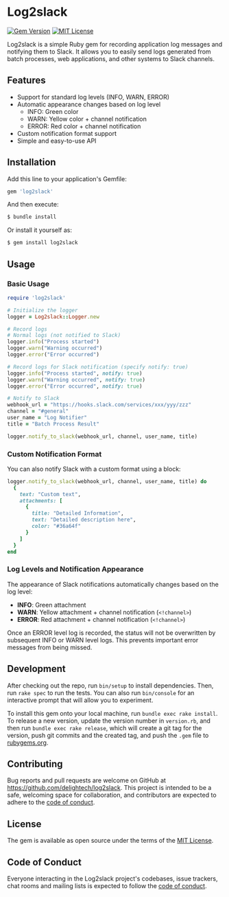 # Log2slack

[![Gem Version](https://badge.fury.io/rb/log2slack.svg)](https://badge.fury.io/rb/log2slack?v=0.1.2)
[![MIT License](https://img.shields.io/badge/license-MIT-blue.svg)](LICENSE.txt)

Log2slack is a simple Ruby gem for recording application log messages and notifying them to Slack. It allows you to easily send logs generated from batch processes, web applications, and other systems to Slack channels.

## Features

- Support for standard log levels (INFO, WARN, ERROR)
- Automatic appearance changes based on log level
  - INFO: Green color
  - WARN: Yellow color + channel notification
  - ERROR: Red color + channel notification
- Custom notification format support
- Simple and easy-to-use API

## Installation

Add this line to your application's Gemfile:

```ruby
gem 'log2slack'
```

And then execute:

```bash
$ bundle install
```

Or install it yourself as:

```bash
$ gem install log2slack
```

## Usage

### Basic Usage

```ruby
require 'log2slack'

# Initialize the logger
logger = Log2slack::Logger.new

# Record logs
# Normal logs (not notified to Slack)
logger.info("Process started")
logger.warn("Warning occurred")
logger.error("Error occurred")

# Record logs for Slack notification (specify notify: true)
logger.info("Process started", notify: true)
logger.warn("Warning occurred", notify: true)
logger.error("Error occurred", notify: true)

# Notify to Slack
webhook_url = "https://hooks.slack.com/services/xxx/yyy/zzz"
channel = "#general"
user_name = "Log Notifier"
title = "Batch Process Result"

logger.notify_to_slack(webhook_url, channel, user_name, title)
```

### Custom Notification Format

You can also notify Slack with a custom format using a block:

```ruby
logger.notify_to_slack(webhook_url, channel, user_name, title) do
  {
    text: "Custom text",
    attachments: [
      {
        title: "Detailed Information",
        text: "Detailed description here",
        color: "#36a64f"
      }
    ]
  }
end
```

### Log Levels and Notification Appearance

The appearance of Slack notifications automatically changes based on the log level:

- **INFO**: Green attachment
- **WARN**: Yellow attachment + channel notification (`<!channel>`)
- **ERROR**: Red attachment + channel notification (`<!channel>`)

Once an ERROR level log is recorded, the status will not be overwritten by subsequent INFO or WARN level logs. This prevents important error messages from being missed.

## Development

After checking out the repo, run `bin/setup` to install dependencies. Then, run `rake spec` to run the tests. You can also run `bin/console` for an interactive prompt that will allow you to experiment.

To install this gem onto your local machine, run `bundle exec rake install`. To release a new version, update the version number in `version.rb`, and then run `bundle exec rake release`, which will create a git tag for the version, push git commits and the created tag, and push the `.gem` file to [rubygems.org](https://rubygems.org).

## Contributing

Bug reports and pull requests are welcome on GitHub at https://github.com/delightech/log2slack. This project is intended to be a safe, welcoming space for collaboration, and contributors are expected to adhere to the [code of conduct](CODE_OF_CONDUCT.md).

## License

The gem is available as open source under the terms of the [MIT License](https://opensource.org/licenses/MIT).

## Code of Conduct

Everyone interacting in the Log2slack project's codebases, issue trackers, chat rooms and mailing lists is expected to follow the [code of conduct](CODE_OF_CONDUCT.md).
